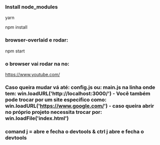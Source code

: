 
### Install node_modules
yarn

npm install



### browser-overlaid e rodar:
npm start

### o browser vai rodar na no:
https://www.youtube.com/
### Caso queira mudar vá até: config.js    ou: main.js na linha onde tem: win.loadURL('http://localhost:3000/')   - Você também pode trocar por um site especifico como: win.loadURL('https://www.google.com/')    - caso queira abrir no próprio projeto necessita trocar por: win.loadFile('index.html')

### comand j = abre e fecha o devtools & ctrl j abre e fecha o devtools

